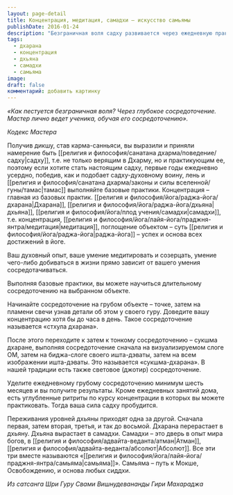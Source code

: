 ```yaml
---
layout: page-detail
title: Концентрация, медитация, самадхи – искусство самьямы
publishDate: 2016-01-24
description: "Безграничная воля садху развивается через ежедневную практику глубокого сосредоточения: дхараны (концентрация), дхьяны (медитация) и самадхи (поглощенность Высшим Источником). Начинают с концентрации на грубых объектах, затем переходят к тонким. Упорство, дисциплина и руководство мастера приводят к духовному опыту, раскрытию силы и достижению освобождения через самьяму (совокупная практика дхараны, дхьяны и самадхи, приводящая к сверхсознанию, постижению истины и проявлению сиддхи)."
tags:
  - дхарана
  - концентрация
  - дхьяна
  - самадхи
  - самьяма
image: 
draft: false
комментарий: добавить картинку
---
```


_«Как пестуется безграничная воля?_ _Через глубокое сосредоточение._ _Мастер лично ведет ученика,_ _обучая его сосредоточению»._

_Кодекс Мастера_

Получив дикшу, став карма-санньяси, вы выразили и приняли намерение быть [[религия и философия/санатана дхарма/поведение/садху|садху]], т.е. не только верящим в Дхарму, но и практикующим ее, поэтому если хотите стать настоящим садху, первые годы ежедневно усердно, победив, как и подобает садху-духовному воину, лень и [[религия и философия/санатана дхарма/законы и силы вселенной/гуны/тамас|тамас]] выполняйте базовые практики. Концентрация – главная из базовых практик. [[религия и философия/йога/раджа-йога/дхарана|Дхарана]], [[религия и философия/йога/раджа-йога/дхьяна|дхьяна]], [[религия и философия/йога/плод учения/самадхи|самадхи]], т.е. концентрация, [[религия и философия/йога/лайя-йога/праджня-янтра/медитация|медитация]], поглощение объектом – суть [[религия и философия/йога/раджа-йога|раджа-йога]] – успех и основа всех достижений в йоге.

Ваш духовный опыт, ваше умение медитировать и созерцать, умение чего-либо добиваться в жизни прямо зависит от вашего умения сосредотачиваться.

Выполняя базовые практики, вы можете научиться длительному сосредоточению на выбранном объекте.

Начинайте сосредоточение на грубом объекте – точке, затем на пламени свечи узнав детали об этом у своего гуру. Доведите вашу концентрацию хотя бы до часа в день. Такое сосредоточение называется «стхула дхарана».

После этого переходите к затем к тонкому сосредоточению – сукшма дхаране, выполняя сосредоточение сначала на визуализируемом слоге ОМ, затем на биджа-слоге своего ишта-дэваты, затем на всем изображении ишта-дэваты. Это называется «сукшма-дхарана». В нашей традиции есть также световое (джотир) сосредоточение.

Уделите ежедневному грубому сосредоточению минимум шесть месяцев и вы получите результаты. Кроме ежедневных занятий дома, есть углубленные ритриты по курсу концентрации в которых вы можете практиковать. Тогда ваша сила садху пробудится.

Переживания уровней дхьяны приходят одна за другой. Сначала первая, затем вторая, третья, и так до восьмой. Дхарана перерастает в дхьяну. Дхьяна вырастает в самадхи. Самадхи – это дверь в опыт мира богов, в [[религия и философия/адвайта-веданта/атман|Атман]], [[религия и философия/адвайта-веданта/абсолют|Абсолют]]. Все эти три вместе называются «[[религия и философия/йога/лайя-йога/праджня-янтра/самьяма|самьяма]]». Самьяма – путь к Мокше, Освобождению, и основа любых сиддхи.

*Из сатсанга Шри Гуру Свами Вишнудевананды Гири Махараджа*

